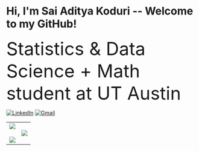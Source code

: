 # Hi, I'm Sai Aditya Koduri -- Welcome to my GitHub!

<font size="10">Statistics & Data Science + Math student at UT Austin</font>

[![LinkedIn](https://img.shields.io/badge/LinkedIn-0077B5?style=for-the-badge&logo=linkedin&logoColor=white)](https://www.linkedin.com/in/saiadityakoduri/)
[![Gmail](https://img.shields.io/badge/Gmail-D14836?style=for-the-badge&logo=gmail&logoColor=white)](mailto:saiaditya.koduri@utexas.edu)

<table>
  <tr>
    <td align="center" valign="top">
<img src="https://github-readme-stats.vercel.app/api?username=saikoduri7&show_icons=true&theme=tokyonight&count_private=true&custom_title=Sai%20Aditya%27s%20GitHub%20Stats&hide_rank=true" />
      <br/><br/>
    <img src="https://github-readme-streak-stats.herokuapp.com/?user=saikoduri7&theme=tokyonight" />
    </td>
    <td><img src="https://github-readme-stats.vercel.app/api/top-langs/?username=saikoduri7&layout=compact&theme=tokyonight" />
</td>
  </tr>
</table>
